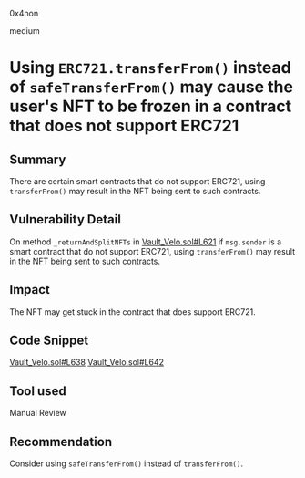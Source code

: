 0x4non

medium

# Using `ERC721.transferFrom()` instead of `safeTransferFrom()` may cause the user's NFT to be frozen in a contract that does not support ERC721

## Summary
There are certain smart contracts that do not support ERC721, using `transferFrom()` may result in the NFT being sent to such contracts.

## Vulnerability Detail
On method `_returnAndSplitNFTs` in [Vault_Velo.sol#L621](https://github.com/sherlock-audit/2022-11-isomorph/blob/main/contracts/Isomorph/contracts/Vault_Velo.sol#L621) if `msg.sender` is a smart contract that do not support ERC721, using `transferFrom()` may result in the NFT being sent to such contracts.

## Impact
The NFT may get stuck in the contract that does support ERC721.


## Code Snippet
[Vault_Velo.sol#L638](https://github.com/sherlock-audit/2022-11-isomorph/blob/main/contracts/Isomorph/contracts/Vault_Velo.sol#L638)
[Vault_Velo.sol#L642](https://github.com/sherlock-audit/2022-11-isomorph/blob/main/contracts/Isomorph/contracts/Vault_Velo.sol#L642)

## Tool used
Manual Review

## Recommendation
Consider using `safeTransferFrom()` instead of `transferFrom()`.